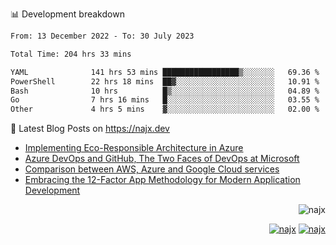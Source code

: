 📊 Development breakdown
<!--START_SECTION:waka-->

```txt
From: 13 December 2022 - To: 30 July 2023

Total Time: 204 hrs 33 mins

YAML              141 hrs 53 mins █████████████████▒░░░░░░░   69.36 %
PowerShell        22 hrs 18 mins  ██▓░░░░░░░░░░░░░░░░░░░░░░   10.91 %
Bash              10 hrs          █▒░░░░░░░░░░░░░░░░░░░░░░░   04.89 %
Go                7 hrs 16 mins   █░░░░░░░░░░░░░░░░░░░░░░░░   03.55 %
Other             4 hrs 5 mins    ▓░░░░░░░░░░░░░░░░░░░░░░░░   02.00 %
```

<!--END_SECTION:waka-->

📕 Latest Blog Posts on https://najx.dev

<!-- BLOG-POST-LIST:START -->
- [Implementing Eco-Responsible Architecture in Azure](https://najx.dev/implementing-eco-responsible-architecture-in-azure/)
- [Azure DevOps and GitHub, The Two Faces of DevOps at Microsoft](https://najx.dev/azure-devops-and-github-the-two-faces-of-devops-at-ms/)
- [Comparison between AWS, Azure and Google Cloud services](https://najx.dev/cloud-comparer-chart/)
- [Embracing the 12-Factor App Methodology for Modern Application Development](https://najx.dev/embracing-the-12-factor-app-methodology-for-modern-application-development/)
<!-- BLOG-POST-LIST:END -->

<p align="right">
  <img src="https://komarev.com/ghpvc/?username=najx&label=GitHub%20Profile%20Views&color=yellow&style=flat" alt="najx" />
</p align="center">
<p align="right">
  <a href="https://www.linkedin.com/in/abdx"><img src="https://img.shields.io/badge/LinkedIn--_.svg?style=social&logo=linkedin" alt="najx"></a>
  <a href="https://stackoverflow.com/users/19588110/najim-abdelmoula"><img src="https://img.shields.io/badge/Stack Overflow--_.svg?style=social&logo=stackoverflow" alt="najx"></a>
</p align="center">
